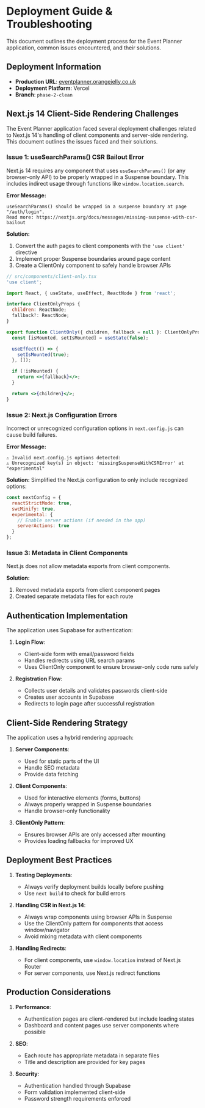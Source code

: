 # Deployment Guide & Troubleshooting

This document outlines the deployment process for the Event Planner application, common issues encountered, and their solutions.

## Deployment Information

- **Production URL**: [eventplanner.orangejelly.co.uk](https://eventplanner.orangejelly.co.uk)
- **Deployment Platform**: Vercel
- **Branch**: `phase-2-clean`

## Next.js 14 Client-Side Rendering Challenges

The Event Planner application faced several deployment challenges related to Next.js 14's handling of client components and server-side rendering. This document outlines the issues faced and their solutions.

### Issue 1: useSearchParams() CSR Bailout Error

Next.js 14 requires any component that uses `useSearchParams()` (or any browser-only API) to be properly wrapped in a Suspense boundary. This includes indirect usage through functions like `window.location.search`.

**Error Message:**
```
useSearchParams() should be wrapped in a suspense boundary at page "/auth/login". 
Read more: https://nextjs.org/docs/messages/missing-suspense-with-csr-bailout
```

**Solution:**
1. Convert the auth pages to client components with the `'use client'` directive
2. Implement proper Suspense boundaries around page content
3. Create a ClientOnly component to safely handle browser APIs

```jsx
// src/components/client-only.tsx
'use client';

import React, { useState, useEffect, ReactNode } from 'react';

interface ClientOnlyProps {
  children: ReactNode;
  fallback?: ReactNode;
}

export function ClientOnly({ children, fallback = null }: ClientOnlyProps) {
  const [isMounted, setIsMounted] = useState(false);

  useEffect(() => {
    setIsMounted(true);
  }, []);

  if (!isMounted) {
    return <>{fallback}</>;
  }

  return <>{children}</>;
}
```

### Issue 2: Next.js Configuration Errors

Incorrect or unrecognized configuration options in `next.config.js` can cause build failures.

**Error Message:**
```
⚠ Invalid next.config.js options detected: 
⚠ Unrecognized key(s) in object: 'missingSuspenseWithCSRError' at "experimental"
```

**Solution:**
Simplified the Next.js configuration to only include recognized options:

```js
const nextConfig = {
  reactStrictMode: true,
  swcMinify: true,
  experimental: {
    // Enable server actions (if needed in the app)
    serverActions: true
  }
};
```

### Issue 3: Metadata in Client Components

Next.js does not allow metadata exports from client components.

**Solution:**
1. Removed metadata exports from client component pages
2. Created separate metadata files for each route

## Authentication Implementation

The application uses Supabase for authentication:

1. **Login Flow**:
   - Client-side form with email/password fields
   - Handles redirects using URL search params
   - Uses ClientOnly component to ensure browser-only code runs safely

2. **Registration Flow**:
   - Collects user details and validates passwords client-side
   - Creates user accounts in Supabase
   - Redirects to login page after successful registration

## Client-Side Rendering Strategy

The application uses a hybrid rendering approach:

1. **Server Components**: 
   - Used for static parts of the UI
   - Handle SEO metadata
   - Provide data fetching

2. **Client Components**:
   - Used for interactive elements (forms, buttons)
   - Always properly wrapped in Suspense boundaries
   - Handle browser-only functionality

3. **ClientOnly Pattern**:
   - Ensures browser APIs are only accessed after mounting
   - Provides loading fallbacks for improved UX

## Deployment Best Practices

1. **Testing Deployments**:
   - Always verify deployment builds locally before pushing
   - Use `next build` to check for build errors

2. **Handling CSR in Next.js 14**:
   - Always wrap components using browser APIs in Suspense
   - Use the ClientOnly pattern for components that access window/navigator
   - Avoid mixing metadata with client components

3. **Handling Redirects**:
   - For client components, use `window.location` instead of Next.js Router
   - For server components, use Next.js redirect functions

## Production Considerations

1. **Performance**:
   - Authentication pages are client-rendered but include loading states
   - Dashboard and content pages use server components where possible

2. **SEO**:
   - Each route has appropriate metadata in separate files
   - Title and description are provided for key pages

3. **Security**:
   - Authentication handled through Supabase
   - Form validation implemented client-side
   - Password strength requirements enforced 